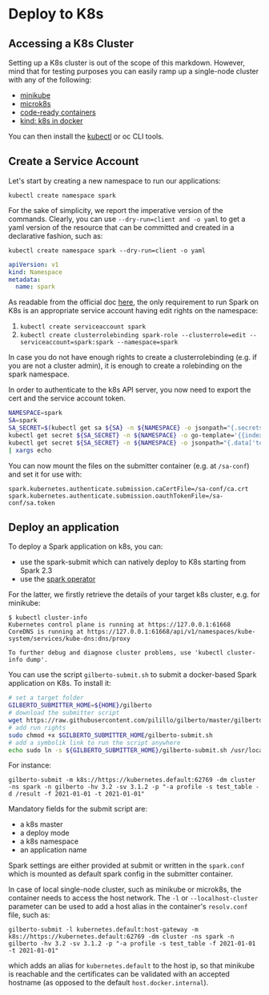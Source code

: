 # Deploy to K8s

## Accessing a K8s Cluster

Setting up a K8s cluster is out of the scope of this markdown.
However, mind that for testing purposes you can easily ramp up a single-node cluster with any of the following:
* [minikube](https://minikube.sigs.k8s.io/docs/start/)
* [microk8s](https://microk8s.io/)
* [code-ready containers](https://github.com/code-ready/crc)
* [kind: k8s in docker](https://kind.sigs.k8s.io/)

You can then install the [kubectl](https://kubernetes.io/docs/tasks/tools/) or oc CLI tools.

## Create a Service Account
Let's start by creating a new namespace to run our applications:

`kubectl create namespace spark`

For the sake of simplicity, we report the imperative version of the commands.
Clearly, you can use `--dry-run=client and -o yaml` to get a yaml version of the resource that can be committed and created in a declarative fashion, such as:

`kubectl create namespace spark --dry-run=client -o yaml`

```yaml
apiVersion: v1
kind: Namespace
metadata:
  name: spark
```

As readable from the official doc [here](https://spark.apache.org/docs/latest/running-on-kubernetes.html#rbac), the only requirement to run Spark on K8s is an appropriate service account having edit rights on the namespace:

1. `kubectl create serviceaccount spark`
2. `kubectl create clusterrolebinding spark-role --clusterrole=edit --serviceaccount=spark:spark --namespace=spark`

In case you do not have enough rights to create a clusterrolebinding (e.g. if you are not a cluster admin), it is enough to create a rolebinding on the spark namespace.

In order to authenticate to the k8s API server, you now need to export the cert and the service account token.

```bash
NAMESPACE=spark
SA=spark
SA_SECRET=$(kubectl get sa ${SA} -n ${NAMESPACE} -o jsonpath="{.secrets[].name}")
kubectl get secret ${SA_SECRET} -n ${NAMESPACE} -o go-template='{{index .data "ca.crt"}}' | base64 --decode > sa-conf/ca.crt
kubectl get secret ${SA_SECRET} -n ${NAMESPACE} -o jsonpath="{.data['token']}" | base64 --decode > sa-conf/sa.token
| xargs echo
```

You can now mount the files on the submitter container (e.g. at `/sa-conf`) and set it for use with:
```
spark.kubernetes.authenticate.submission.caCertFile=/sa-conf/ca.crt
spark.kubernetes.authenticate.submission.oauthTokenFile=/sa-conf/sa.token
```

## Deploy an application

To deploy a Spark application on k8s, you can:
* use the spark-submit which can natively deploy to K8s starting from Spark 2.3
* use the [spark operator](https://github.com/GoogleCloudPlatform/spark-on-k8s-operator)

For the latter, we firstly retrieve the details of your target k8s cluster, e.g. for minikube:
```
$ kubectl cluster-info
Kubernetes control plane is running at https://127.0.0.1:61668
CoreDNS is running at https://127.0.0.1:61668/api/v1/namespaces/kube-system/services/kube-dns:dns/proxy

To further debug and diagnose cluster problems, use 'kubectl cluster-info dump'.
```

You can use the script `gilberto-submit.sh` to submit a docker-based Spark application on K8s.
To install it:

```bash
# set a target folder
GILBERTO_SUBMITTER_HOME=${HOME}/gilberto
# download the submitter script
wget https://raw.githubusercontent.com/pilillo/gilberto/master/gilberto-submit.sh --directory-prefix=$GILBERTO_SUBMITTER_HOME
# add run rights
sudo chmod +x $GILBERTO_SUBMITTER_HOME/gilberto-submit.sh
# add a symbolik link to run the script anywhere
echo sudo ln -s ${GILBERTO_SUBMITTER_HOME}/gilberto-submit.sh /usr/local/bin/gilberto-submit
```

For instance:

```
gilberto-submit -m k8s://https://kubernetes.default:62769 -dm cluster  -ns spark -n gilberto -hv 3.2 -sv 3.1.2 -p "-a profile -s test_table -d /result -f 2021-01-01 -t 2021-01-01"
```

Mandatory fields for the submit script are:
* a k8s master
* a deploy mode
* a k8s namespace
* an application name

Spark settings are either provided at submit or written in the `spark.conf` which is mounted as default spark config in the submitter container.

In case of local single-node cluster, such as minikube or microk8s, the container needs to access the host network.
The `-l` or `--localhost-cluster` parameter can be used to add a host alias in the container's `resolv.conf` file, such as:
```
gilberto-submit -l kubernetes.default:host-gateway -m k8s://https://kubernetes.default:62769 -dm cluster -ns spark -n gilberto -hv 3.2 -sv 3.1.2 -p "-a profile -s test_table -f 2021-01-01 -t 2021-01-01"
```

which adds an alias for `kubernetes.default` to the host ip, so that minikube is reachable and the certificates can be validated with an accepted hostname (as opposed to the default `host.docker.internal`).